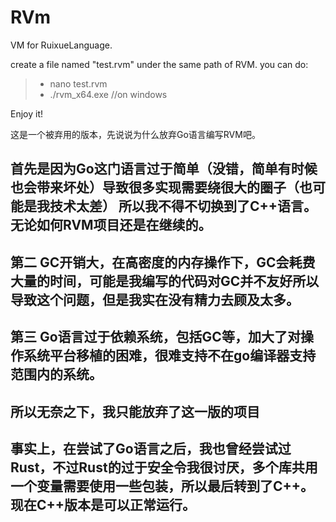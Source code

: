 # RVm
VM for RuixueLanguage.

create a file named "test.rvm" under the same path of RVM.
you can do:
> * nano test.rvm
> * ./rvm_x64.exe //on windows

Enjoy it!

这是一个被弃用的版本，先说说为什么放弃Go语言编写RVM吧。
## 首先是因为Go这门语言过于简单（没错，简单有时候也会带来坏处）导致很多实现需要绕很大的圈子（也可能是我技术太差） 所以我不得不切换到了C++语言。无论如何RVM项目还是在继续的。
## 第二 GC开销大，在高密度的内存操作下，GC会耗费大量的时间，可能是我编写的代码对GC并不友好所以导致这个问题，但是我实在没有精力去顾及太多。
## 第三 Go语言过于依赖系统，包括GC等，加大了对操作系统平台移植的困难，很难支持不在go编译器支持范围内的系统。
## 所以无奈之下，我只能放弃了这一版的项目
## 事实上，在尝试了Go语言之后，我也曾经尝试过Rust，不过Rust的过于安全令我很讨厌，多个库共用一个变量需要使用一些包装，所以最后转到了C++。现在C++版本是可以正常运行。
